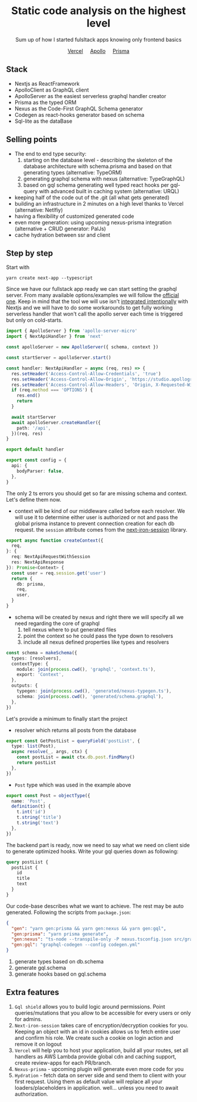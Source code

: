 <div align="center">
<h1>Static code analysis on the highest level</h1>
<p>Sum up of how I started fulsltack apps knowing only frontend basics</p>
<p>
	<a href="https://vercel.com/">Vercel</a>&nbsp;&nbsp;&nbsp;&nbsp;
	<a href="https://www.apollographql.com/docs/">Apollo</a>&nbsp;&nbsp;&nbsp;&nbsp;
	<a href="https://www.prisma.io/">Prisma</a>
</p>
</div>

## Stack

- Nextjs as ReactFramework
- ApolloClient as GraphQL client
- ApolloServer as the easiest serverless graphql handler creator
- Prisma as the typed ORM
- Nexus as the Code-First GraphQL Schema generator
- Codegen as react-hooks generator based on schema
- Sql-lite as the dataBase

## Selling points

- The end to end type security:
  1. starting on the database level - describing the skeleton of the database architecture with schema.prisma and based on that generating types (alternative: TypeORM)
  2. generating graphql schema with nexus (alternative: TypeGraphQL)
  3. based on gql schema generating well typed react hooks per gql-query with advanced built in caching system (alternative: URQL)
- keeping half of the code out of the .git (all what gets generated)
- building an infrastructure in 2 minutes on a high level thanks to Vercel (alternative: Netlfiy)
- having a flexibility of customized generated code
- even more generation: using upcoming nexus-prisma integration (alternative + CRUD generator: PalJs)
- cache hydration between ssr and client

## Step by step

Start with

```properties
yarn create next-app --typescript
```

Since we have our fullstack app ready we can start setting the graphql server. From many available options/examples we will follow the <a href="https://github.com/vercel/next.js/blob/canary/examples/api-routes-graphql/pages/api/graphql.js">official one</a>. Keep in mind that the tool we will use isn't <a href="https://github.com/apollographql/apollo-server/issues/5547#issuecomment-891408105">integrated intentionally</a> with Nextjs and we will have to do some workarounds to get fully working serverless handler that won't call the apollo server each time is triggered but only on cold-starts.

```ts
import { ApolloServer } from 'apollo-server-micro'
import { NextApiHandler } from 'next'

const apolloServer = new ApolloServer({ schema, context })

const startServer = apolloServer.start()

const handler: NextApiHandler = async (req, res) => {
  res.setHeader('Access-Control-Allow-Credentials', 'true')
  res.setHeader('Access-Control-Allow-Origin', 'https://studio.apollographql.com')
  res.setHeader('Access-Control-Allow-Headers', 'Origin, X-Requested-With, Content-Type, Accept')
  if (req.method === 'OPTIONS') {
    res.end()
    return
  }

  await startServer
  await apolloServer.createHandler({
    path: '/api',
  })(req, res)
}

export default handler

export const config = {
  api: {
    bodyParser: false,
  },
}
```

The only 2 ts errors you should get so far are missing schema and context. Let's define them now.

- context will be kind of our middleware called before each resolver. We will use it to determine either user is authorized or not and pass the global prisma instance to prevent connection creation for each db request. the `session` attribute comes from the <a href="https://github.com/vvo/next-iron-session">next-iron-session</a> library.

```ts
export async function createContext({
  req,
}: {
  req: NextApiRequestWithSession
  res: NextApiResponse
}): Promise<Context> {
  const user = req.session.get('user')
  return {
    db: prisma,
    req,
    user,
  }
}
```

- schema will be created by nexus and right there we will specify all we need regarding the core of graphql
  1. tell nexus where to put generated files
  2. point the context so he could pass the type down to resolvers
  3. include all nexus defined properties like types and resolvers

```ts
const schema = makeSchema({
  types: [resolvers],
  contextType: {
    module: join(process.cwd(), 'graphql', 'context.ts'),
    export: 'Context',
  },
  outputs: {
    typegen: join(process.cwd(), 'generated/nexus-typegen.ts'),
    schema: join(process.cwd(), 'generated/schema.graphql'),
  },
})
```

Let's provide a minimum to finally start the project

- resolver which returns all posts from the database

```ts
export const GetPostList = queryField('postList', {
  type: list(Post),
  async resolve(_, args, ctx) {
    const postList = await ctx.db.post.findMany()
    return postList
  },
})
```

- `Post` type which was used in the example above

```ts
export const Post = objectType({
  name: 'Post',
  definition(t) {
    t.int('id')
    t.string('title')
    t.string('text')
  },
})
```

The backend part is ready, now we need to say what we need on client side to generate optimized hooks. Write your gql queries down as following:

```graphql
query postList {
  postList {
    id
    title
    text
  }
}
```

Our code-base describes what we want to achieve. The rest may be auto generated. Following the scripts from `package.json`:

```json
{
  "gen": "yarn gen:prisma && yarn gen:nexus && yarn gen:gql",
  "gen:prisma": "yarn prisma generate",
  "gen:nexus": "ts-node --transpile-only -P nexus.tsconfig.json src/graphql/schema",
  "gen:gql": "graphql-codegen --config codegen.yml"
}
```

1. generate types based on db.schema
2. generate gql.schema
3. generate hooks based on gql.schema

## Extra features

1. `Gql shield` allows you to build logic around permissions. Point queries/mutations that you allow to be accessible for every users or only for admins.
2. `Next-iron-session` takes care of encryption/decryption cookies for you. Keeping an object with an id in cookies allows us to fetch entire user and confirm his role. We create such a cookie on login action and remove it on logout
3. `Vercel` will help you to host your application, build all your routes, set all handlers as AWS Lambda provide global cdn and caching support, create review-apps for each PR/branch.
4. `Nexus-prisma` - upcoming plugin will generate even more code for you
5. `Hydration` - fetch data on server side and send them to client with your first request. Using them as default value will replace all your loaders/placeholders in application. well... unless you need to await authorization.
